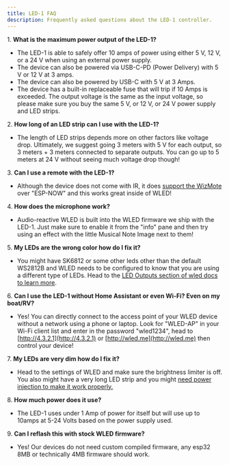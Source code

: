 ```yaml
---
title: LED-1 FAQ
description: Frequently asked questions about the LED-1 controller.
---
```

1\. **What is the maximum power output of the LED-1?**

* The LED-1 is able to safely offer 10 amps of power using either 5 V, 12 V, or a 24 V when using an external power supply.
* The device can also be powered via USB-C-PD (Power Delivery) with 5 V or 12 V at 3 amps.
* The device can also be powered by USB-C with 5 V at 3 Amps.
* The device has a built-in replaceable fuse that will trip if 10 Amps is exceeded. The output voltage is the same as the input voltage, so please make sure you buy the same 5 V, or 12 V, or 24 V power supply and LED strips.

2\. **How long of an LED strip can I use with the LED-1?**

* The length of LED strips depends more on other factors like voltage drop. Ultimately, we suggest going 3 meters with 5 V for each output, so 3 meters + 3 meters connected to separate outputs. You can go up to 5 meters at 24 V without seeing much voltage drop though!

3\. **Can I use a remote with the LED-1?**

* Although the device does not come with IR, it does <a href="https://www.amazon.com/dp/B091TGDS6F" target="_blank" rel="noreferrer nofollow noopener">support the WizMote</a> over "ESP-NOW" and this works great inside of WLED!

4\. **How does the microphone work?**

* Audio-reactive WLED is built into the WLED firmware we ship with the LED-1. Just make sure to enable it from the "info" pane and then try using an effect with the little Musical Note Image next to them!

5\. **My LEDs are the wrong color how do I fix it?**

* You might have SK6812 or some other leds other than the default WS2812B and WLED needs to be configured to know that you are using a different type of LEDs. Head to the <a href="https://kno.wled.ge/features/settings/#led-outputs" target="_blank" rel="noreferrer nofollow noopener">LED Outputs section of wled docs to learn more</a>.

6\. **Can I use the LED-1 without Home Assistant or even Wi-Fi? Even on my boat/RV?**

* Yes! You can directly connect to the access point of your WLED device without a network using a phone or laptop. Look for "WLED-AP" in your Wi-Fi client list and enter in the password "wled1234", head to [http://4.3.2.1](http://4.3.2.1) or [http://wled.me](http://wled.me) then control your device!

7\. **My LEDs are very dim how do I fix it?**

* Head to the settings of WLED and make sure the brightness limiter is off. You also might have a very long LED strip and you might <a href="https://kno.wled.ge/advanced/wiring/" target="_blank" rel="noreferrer nofollow noopener">need power injection to make it work properly.</a>

8\. **How much power does it use?**

* The LED-1 uses under 1 Amp of power for itself but will use up to 10amps at 5-24 Volts based on the power supply used.

9\. **Can I reflash this with stock WLED firmware?**

* Yes! Our devices do not need custom compiled firmware, any esp32 8MB or technically 4MB firmware should work.

&nbsp;